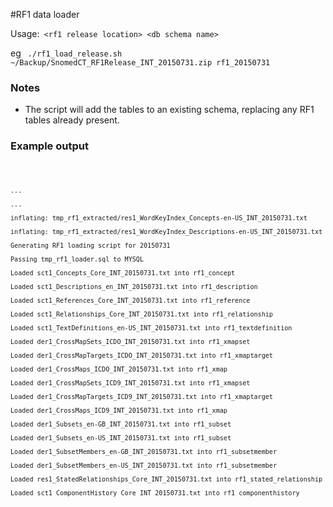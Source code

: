 #RF1 data loader

Usage:<code> &lt;rf1 release location&gt; &lt;db schema name&gt; </code>

eg  <code>
./rf1_load_release.sh ~/Backup/SnomedCT_RF1Release_INT_20150731.zip rf1_20150731
</code>

### Notes

* The script will add the tables to an existing schema, replacing any RF1 tables already present.

### Example output
<code>
	
	...
	
	...
	
	inflating: tmp_rf1_extracted/res1_WordKeyIndex_Concepts-en-US_INT_20150731.txt
	
	inflating: tmp_rf1_extracted/res1_WordKeyIndex_Descriptions-en-US_INT_20150731.txt
	
	Generating RF1 loading script for 20150731
	
	Passing tmp_rf1_loader.sql to MYSQL
	
	Loaded sct1_Concepts_Core_INT_20150731.txt into rf1_concept
	
	Loaded sct1_Descriptions_en_INT_20150731.txt into rf1_description
	
	Loaded sct1_References_Core_INT_20150731.txt into rf1_reference
	
	Loaded sct1_Relationships_Core_INT_20150731.txt into rf1_relationship
	
	Loaded sct1_TextDefinitions_en-US_INT_20150731.txt into rf1_textdefinition
	
	Loaded der1_CrossMapSets_ICDO_INT_20150731.txt into rf1_xmapset
	
	Loaded der1_CrossMapTargets_ICDO_INT_20150731.txt into rf1_xmaptarget
	
	Loaded der1_CrossMaps_ICDO_INT_20150731.txt into rf1_xmap
	
	Loaded der1_CrossMapSets_ICD9_INT_20150731.txt into rf1_xmapset
	
	Loaded der1_CrossMapTargets_ICD9_INT_20150731.txt into rf1_xmaptarget
	
	Loaded der1_CrossMaps_ICD9_INT_20150731.txt into rf1_xmap
	
	Loaded der1_Subsets_en-GB_INT_20150731.txt into rf1_subset
	
	Loaded der1_Subsets_en-US_INT_20150731.txt into rf1_subset
	
	Loaded der1_SubsetMembers_en-GB_INT_20150731.txt into rf1_subsetmember
	
	Loaded der1_SubsetMembers_en-US_INT_20150731.txt into rf1_subsetmember
	
	Loaded res1_StatedRelationships_Core_INT_20150731.txt into rf1_stated_relationship
	
	Loaded sct1_ComponentHistory_Core_INT_20150731.txt into rf1_componenthistory
</code>